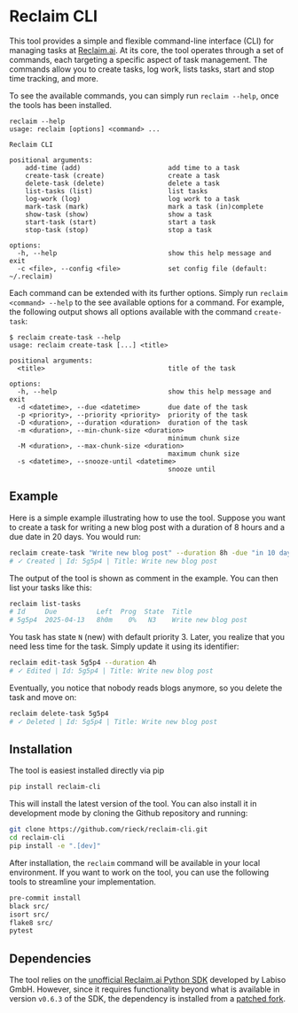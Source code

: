 # Reclaim CLI

This tool provides a simple and flexible command-line interface (CLI) for managing tasks at [Reclaim.ai](https://reclaim.ai). At its core, the tool operates through a set of commands, each targeting a specific aspect of task management. The commands allow you to create tasks, log work, lists tasks, start and stop time tracking, and more.

To see the available commands, you can simply run `reclaim --help`, once the tools has been installed.

```console
reclaim --help
usage: reclaim [options] <command> ...

Reclaim CLI

positional arguments:
    add-time (add)                      add time to a task
    create-task (create)                create a task
    delete-task (delete)                delete a task
    list-tasks (list)                   list tasks
    log-work (log)                      log work to a task
    mark-task (mark)                    mark a task (in)complete
    show-task (show)                    show a task
    start-task (start)                  start a task
    stop-task (stop)                    stop a task

options:
  -h, --help                            show this help message and exit
  -c <file>, --config <file>            set config file (default: ~/.reclaim)
```

Each command can be extended with its further options. Simply run `reclaim <command> --help` to the see available options for a command. For example, the following output shows all options available with the command `create-task`:

```console
$ reclaim create-task --help
usage: reclaim create-task [...] <title>

positional arguments:
  <title>                               title of the task

options:
  -h, --help                            show this help message and exit
  -d <datetime>, --due <datetime>       due date of the task
  -p <priority>, --priority <priority>  priority of the task
  -D <duration>, --duration <duration>  duration of the task
  -m <duration>, --min-chunk-size <duration>
                                        minimum chunk size
  -M <duration>, --max-chunk-size <duration>
                                        maximum chunk size
  -s <datetime>, --snooze-until <datetime>
                                        snooze until
```

## Example

Here is a simple example illustrating how to use the tool. Suppose you want to create a task for writing a new blog post with a duration of 8 hours and a due date in 20 days. You would run:

```sh
reclaim create-task "Write new blog post" --duration 8h -due "in 10 days" 
# ✓ Created | Id: 5g5p4 | Title: Write new blog post
```

The output of the tool is shown as comment in the example. You can then list your tasks like this:

```sh
reclaim list-tasks
# Id     Due          Left  Prog  State  Title                  
# 5g5p4  2025-04-13   8h0m    0%   N3    Write new blog post
```

You task has state `N` (new) with default priority 3. Later, you realize that you need less time for the task. Simply update it using its identifier:

```sh
reclaim edit-task 5g5p4 --duration 4h
# ✓ Edited | Id: 5g5p4 | Title: Write new blog post
```

Eventually, you notice that nobody reads blogs anymore, so you delete the task and move on:

```sh
reclaim delete-task 5g5p4
# ✓ Deleted | Id: 5g5p4 | Title: Write new blog post
```

## Installation

The tool is easiest installed directly via pip

```sh
pip install reclaim-cli
```

This will install the latest version of the tool. You can also install it in development mode by cloning the Github repository and running:

```sh
git clone https://github.com/rieck/reclaim-cli.git
cd reclaim-cli
pip install -e ".[dev]"
```

After installation, the `reclaim` command will be available in your local environment. If you want to work on the tool, you can use the following tools to streamline your implementation.

```sh
pre-commit install
black src/
isort src/
flake8 src/
pytest
```

## Dependencies

The tool relies on the [unofficial Reclaim.ai Python SDK](https://github.com/labiso-gmbh/reclaim-sdk) developed by Labiso GmbH. However, since it requires functionality beyond what is available in version `v0.6.3` of the SDK, the dependency is installed from a [patched fork](https://github.com/rieck/reclaim-sdk/tree/fixed).
